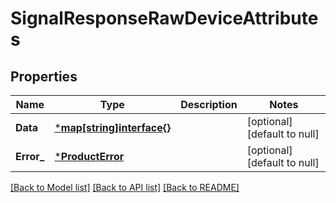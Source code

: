 # SignalResponseRawDeviceAttributes

## Properties
Name | Type | Description | Notes
------------ | ------------- | ------------- | -------------
**Data** | [***map[string]interface{}**](map.md) |  | [optional] [default to null]
**Error_** | [***ProductError**](ProductError.md) |  | [optional] [default to null]

[[Back to Model list]](../README.md#documentation-for-models) [[Back to API list]](../README.md#documentation-for-api-endpoints) [[Back to README]](../README.md)

